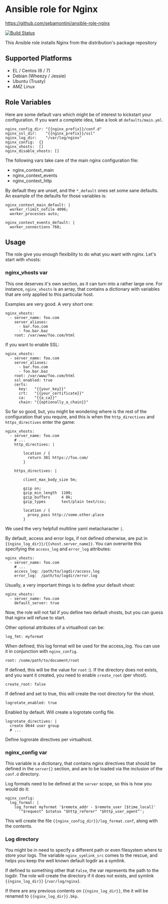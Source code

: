 # Ansible role for Nginx
https://github.com/sebamontini/ansible-role-nginx

[![Build Status](https://travis-ci.org/torian/ansible-role-nginx.svg)](https://travis-ci.org/torian/ansible-role-nginx)

This Ansible role installs Nginx from the distribution's package repository 

## Supported Platforms

  * EL / Centos (6 / 7)
  * Debian (Wheezy / Jessie)
  * Ubuntu (Trusty)
  * AMZ Linux

## Role Variables

Here are some default vars which might be of interest to kickstart your
configuration. If you want a complete idea, take a look at `defaults/main.yml`.
```
nginx_config_dir: "{{nginx_prefix}}/conf.d"
nginx_ssl_dir:    "{{nginx_prefix}}/ssl"
nginx_log_dir:    "/var/log/nginx"
nginx_config:  {}
nginx_vhosts:  []
nginx_disable_vhosts: []
```

The following vars take care of the main nginx configuration file:

 * nginx_context_main
 * nginx_context_events
 * nginx_context_http

By default they are unset, and the `*_default` ones set some sane defaults.
An example of the defaults for those variables is:

```
nginx_context_main_default: |
  worker_rlimit_nofile 4096;
  worker_processes auto;

nginx_context_events_default: |
  worker_connections 768;
```

## Usage

The role give you enough flexibility to do what you want with nginx. Let's
start with vhosts:

### nginx_vhosts var

This one deserves it's own section, as it can turn into a rather large one.
For instance, `nginx_vhosts` is an array, that contains a dictionary with
variables that are only applied to this particular host.

Examples are very good. A very short one:
```
nginx_vhosts:
  - server_name: foo.com
    server_aliases:
      - bar.foo.com
      - foo.bar.baz
    root: /var/www/foo.com/html
```

If you want to enable SSL:
```
nginx_vhosts:
  - server_name: foo.com
    server_aliases:
      - bar.foo.com
      - foo.bar.baz
    root: /var/www/foo.com/html
    ssl_enabled: true
    certs:
      key:   "{{your_key}}"
      crt:   "{{your_certificate}}"
      ca:    "{{a_ca}}"
      chain: "{{optionally_a_chain}}"
```

So far so good, but, you might be wondering where is the rest of the
configuration that you require, and this is when the `http_directives`
and `https_directives` enter the game:
```
nginx_vhosts:
  - server_name: foo.com
    # ...
    http_directives: |
        
        location / {
          return 301 https://foo.com/
        }

    https_directives: |

        client_max_body_size 5m;

        gzip on;
        gzip_min_length  1100;
        gzip_buffers     4 8k;
        gzip_types       text/plain text/css;

        location / {
          proxy_pass http://some.other.place
        } 
```
We used the very helpfull multiline yaml metacharacter `|`.

By default, access and error logs, if not defined otherwise, are
put in `{{nginx_log_dir}}/{{vhost.server_name}}`. You can overwrite
this specifying the `access_log` and `error_log` attributes:
```
nginx_vhosts:
  - server_name: foo.com
    # ...
    access_log: /path/to/logdir/access.log
    error_log:  /path/to/logdir/error.log
```

Usually, a very important things is to define your default vhost:
```
nginx_vhosts:
  - server_name: foo.com
    default_server: true
```

Now, the role will not fail if you define two default vhosts, but you can 
guess that nginx will refuse to start.

Other optional attributes of a virtualhost can be:

```
log_fmt: myformat
```
When defined, this log format will be used for the access_log. You can use
it in conjunction with `nginx_config`.

```
root: /some/path/to/document/root
```
If defined, this will be the value for `root` :). If the directory
does not exists, and you want it created, you need to enable
`create_root` (per vhost).

```
create_root: false
```
If defined and set to true, this will create the root directory for
the vhost.

```
logrotate_enabled: true
```
Enabled by default. Will create a logrotate config file.

```
logrotate_directives: |
  create 0644 user group
  # ...
```
Define logrorate directives per virtualhost.


### nginx_config var

This variable is a dictionary, that contains nginx directives that
should be defined in the `server{}` section, and are to be loaded
via the inclusion of the `conf.d` directory.

Log formats need to be defined at the `server` scope, so this is
how you would do it:
```
nginx_config:
  log_format: |
    log_format myformat '$remote_addr - $remote_user [$time_local]'
      '"$request" $status "$http_referer" "$http_user_agent"';
```
This will create the file `{{nginx_config_dir}}/log_format.conf`,
along with the contents.

### Log directory

You might be in need to specify a different path or even filesystem
where to store your logs. The variable `nginx_symlink_src` comes to
the rescue, and helps you keep the well known default logdir as a symlink.

If defined to something other that `False`, the var represents the path
to the logdir. The role will create the directory if it does not exists, 
and symlink `{{nginx_log_dir}}` (`/var/log/nginx`).

If there are any previous contents on `{{nginx_log_dir}}`, the it will
be renamed to `{{nginx_log_dir}}.bkp`.

